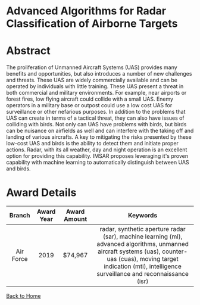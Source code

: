 
Advanced Algorithms for Radar Classification of Airborne Targets
================================================================

# Abstract


The proliferation of Unmanned Aircraft Systems (UAS) provides many benefits and opportunities, but also introduces a number of new challenges and threats. These UAS are widely commercially available and can be operated by individuals with little training. These UAS present a threat in both commercial and military environments. For example, near airports or forest fires, low flying aircraft could collide with a small UAS. Enemy operators in a military base or outpost could use a low cost UAS for surveillance or other nefarious purposes. In addition to the problems that UAS can create in terms of a tactical threat, they can also have issues of colliding with birds. Not only can UAS have problems with birds, but birds can be nuisance on airfields as well and can interfere with the taking off and landing of various aircrafts. A key to mitigating the risks presented by these low-cost UAS and birds is the ability to detect them and initiate proper actions. Radar, with its all weather, day and night operation is an excellent option for providing this capability. IMSAR proposes leveraging it's proven capability with machine learning to automatically distinguish between UAS and birds.  

# Award Details

|Branch|Award Year|Award Amount|Keywords|
| :---: | :---: | :---: | :---: |
|Air Force|2019|$74,967|radar, synthetic aperture radar (sar), machine learning (ml), advanced algorithms, unmanned aircraft systems (uas), counter-uas (cuas), moving target indication (mti), intelligence surveillance and reconnaissance (isr)|
  
  


[Back to Home](https://github.com/chrischow/dod_sbir_awards#1450)